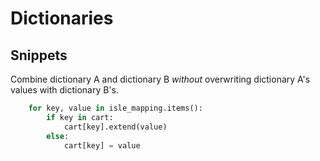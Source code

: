 # Dictionaries

## Snippets 

Combine dictionary A and dictionary B *without* overwriting dictionary A's values with dictionary B's.

```python
    for key, value in isle_mapping.items():
        if key in cart:
            cart[key].extend(value)
        else:
            cart[key] = value
```


